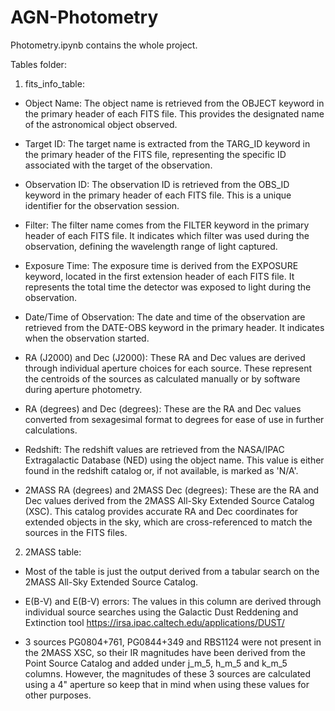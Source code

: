 # AGN-Photometry

Photometry.ipynb contains the whole project.

Tables folder:

1) fits_info_table: 
- Object Name: The object name is retrieved from the OBJECT keyword in the primary header of each FITS file. This provides the designated name of the astronomical object observed.

- Target ID: The target name is extracted from the TARG_ID keyword in the primary header of the FITS file, representing the specific ID associated with the target of the observation.

- Observation ID: The observation ID is retrieved from the OBS_ID keyword in the primary header of each FITS file. This is a unique identifier for the observation session.

- Filter: The filter name comes from the FILTER keyword in the primary header of each FITS file. It indicates which filter was used during the observation, defining the wavelength range of light captured.

- Exposure Time: The exposure time is derived from the EXPOSURE keyword, located in the first extension header of each FITS file. It represents the total time the detector was exposed to light during the observation.

- Date/Time of Observation: The date and time of the observation are retrieved from the DATE-OBS keyword in the primary header. It indicates when the observation started.

- RA (J2000) and Dec (J2000): These RA and Dec values are derived through individual aperture choices for each source. These represent the centroids of the sources as calculated manually or by software during aperture photometry.

- RA (degrees) and Dec (degrees): These are the RA and Dec values converted from sexagesimal format to degrees for ease of use in further calculations.

- Redshift: The redshift values are retrieved from the NASA/IPAC Extragalactic Database (NED) using the object name. This value is either found in the redshift catalog or, if not available, is marked as 'N/A'.

- 2MASS RA (degrees) and 2MASS Dec (degrees): These are the RA and Dec values derived from the 2MASS All-Sky Extended Source Catalog (XSC). This catalog provides accurate RA and Dec coordinates for extended objects in the sky, which are cross-referenced to match the sources in the FITS files.

2) 2MASS table:
- Most of the table is just the output derived from a tabular search on the 2MASS All-Sky Extended Source Catalog.

- E(B-V) and E(B-V) errors: The values in this column are derived through individual source searches using the Galactic Dust Reddening and Extinction tool https://irsa.ipac.caltech.edu/applications/DUST/

- 3 sources PG0804+761, PG0844+349 and RBS1124 were not present in the 2MASS XSC, so their IR magnitudes have been derived from the Point Source Catalog and added under j_m_5, h_m_5 and k_m_5 columns. However, the magnitudes of these 3 sources are calculated using a 4" aperture so keep that in mind when using these values for other purposes.

